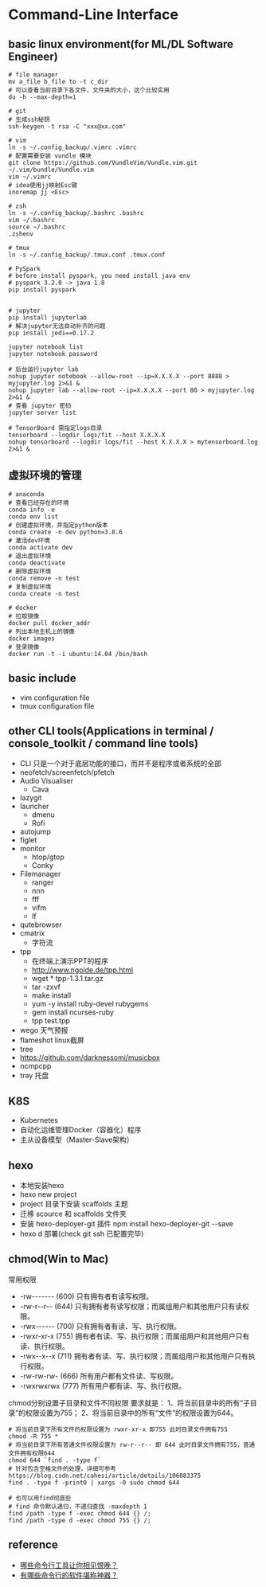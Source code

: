 # Command-Line Interface
## basic linux environment(for ML/DL Software Engineer)
```
# file manager
mv a_file b_file to -t c_dir
# 可以查看当前目录下各文件、文件夹的大小，这个比较实用
du -h --max-depth=1

# git
# 生成ssh秘钥
ssh-keygen -t rsa -C "xxx@xx.com"

# vim 
ln -s ~/.config_backup/.vimrc .vimrc
# 配置需要安装 vundle 模块
git clone https://github.com/VundleVim/Vundle.vim.git ~/.vim/bundle/Vundle.vim
vim ~/.vimrc
# idea使用jj映射Esc键
inoremap jj <Esc>

# zsh
ln -s ~/.config_backup/.bashrc .bashrc
vim ~/.bashrc
source ~/.bashrc
.zshenv

# tmux
ln -s ~/.config_backup/.tmux.conf .tmux.conf

# PySpark
# before install pyspark, you need install java env
# pyspark 3.2.0 -> java 1.8
pip install pyspark


# jupyter
pip install jupyterlab
# 解决jupyter无法自动补齐的问题
pip install jedi==0.17.2

jupyter notebook list
jupyter notebook password

# 后台运行jupyter lab
nohup jupyter notebook --allow-root --ip=X.X.X.X --port 8888 > myjupyter.log 2>&1 &
nohup jupyter lab --allow-root --ip=X.X.X.X --port 80 > myjupyter.log 2>&1 &
# 查看 jupyter 密码
jupyter server list

# TensorBoard 需指定logs目录
tensorboard --logdir logs/fit --host X.X.X.X
nohup tensorboard --logdir logs/fit --host X.X.X.X > mytensorboard.log 2>&1 &

```

## 虚拟环境的管理
```
# anaconda
# 查看已经存在的环境
conda info -e
conda env list
# 创建虚拟环境，并指定python版本
conda create -n dev python=3.8.6
# 激活dev环境
conda activate dev
# 退出虚拟环境
conda deactivate
# 删除虚拟环境
conda remove -n test
# 复制虚拟环境
conda create -n test

# docker
# 拉取镜像
docker pull docker_addr
# 列出本地主机上的镜像
docker images
# 登录镜像
docker run -t -i ubuntu:14.04 /bin/bash 

```

## basic include
* vim configuration file
* tmux configuration file
## other CLI tools(Applications in terminal / console_toolkit / command line tools)
* CLI 只是一个对于底层功能的接口，而并不是程序或者系统的全部
* neofetch/screenfetch/pfetch
* Audio Visualiser
    * Cava
* lazygit
* launcher
    * dmenu
    * Rofi
* autojump
* figlet
* monitor
    * htop/gtop
    * Conky
* Filemanager
    * ranger
    * nnn
    * fff
    * vifm 
    * lf
* qutebrowser
* cmatrix
    * 字符流
* tpp
    * 在终端上演示PPT的程序
    * http://www.ngolde.de/tpp.html
    * wget * tpp-1.3.1.tar.gz
    * tar -zxvf
    * make install
    * yum -y install ruby-devel rubygems
    * gem install  ncurses-ruby
    * tpp test.tpp
* wego 天气预报
* flameshot linux截屏
* tree
* https://github.com/darknessomi/musicbox
* ncmpcpp
* tray 托盘

## K8S
* Kubernetes 
* 自动化运维管理Docker（容器化）程序
* 主从设备模型（Master-Slave架构）

## hexo
* 本地安装hexo
* hexo new project
* project 目录下安装 scaffolds 主题
* 迁移 scource 和 scaffolds 文件夹
* 安装 hexo-deployer-git 插件 npm install hexo-deployer-git --save
* hexo d 部署(check git ssh 已配置完毕)

## chmod(Win to Mac)
常用权限
* -rw------- (600)      只有拥有者有读写权限。
* -rw-r--r-- (644)      只有拥有者有读写权限；而属组用户和其他用户只有读权限。
* -rwx------ (700)      只有拥有者有读、写、执行权限。
* -rwxr-xr-x (755)      拥有者有读、写、执行权限；而属组用户和其他用户只有读、执行权限。
* -rwx--x--x (711)      拥有者有读、写、执行权限；而属组用户和其他用户只有执行权限。
* -rw-rw-rw- (666)      所有用户都有文件读、写权限。
* -rwxrwxrwx (777)      所有用户都有读、写、执行权限。

chmod分别设置子目录和文件不同权限
要求就是：
1、将当前目录中的所有“子目录”的权限设置为755；
2、将当前目录中的所有“文件”的权限设置为644。

```
# 将当前目录下所有文件的权限设置为 rwxr-xr-x 即755 此时目录文件拥有755
chmod -R 755 *
# 将当前目录下所有普通文件权限设置为 rw-r--r-- 即 644 此时目录文件拥有755，普通文件拥有权限644
chmod 644 `find . -type f`
# 针对包含空格文件的处理，详细可参考 https://blog.csdn.net/cahesi/article/details/106083375
find . -type f -print0 | xargs -0 sudo chmod 644

# 也可以用find彻底些
# find 命令默认递归，不递归查找 -maxdepth 1
find /path -type f -exec chmod 644 {} /;
find /path -type d -exec chmod 755 {} /;
```

## reference
* [哪些命令行工具让你相见恨晚？](https://www.zhihu.com/question/41115077)
* [有哪些命令行的软件堪称神器？](https://www.zhihu.com/question/59227720)
